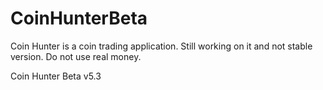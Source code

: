 # CoinHunterBeta
Coin Hunter is a coin trading application. Still working on it and not stable version. Do not use real money.

Coin Hunter Beta v5.3
